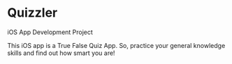 # Quizzler
iOS App Development Project


This iOS app is a True False Quiz App. So, practice your general knowledge skills and find out how smart you are!
